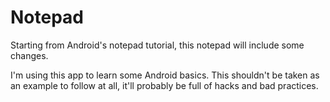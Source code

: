 # Notepad

Starting from Android's notepad tutorial, this notepad will include some changes.

I'm using this app to learn some Android basics. This shouldn't be taken as an example to follow at all, it'll probably be full of hacks and bad practices.
